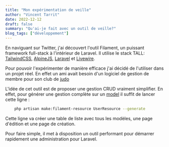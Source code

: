 ```yaml
---
title: "Mon expérimentation de veille"
author: "Vincent Tarrit"
date: 2022-12-12
draft: false
summary: "Qu'ai-je fait avec un outil de veille?"
blog_tags: ["développement"]
---
```


En naviguant sur Twitter, j'ai découvert l'outil Filament, un puissant framework full-stack à l'intérieur de Laravel. Il utilise le stack TALL: [TailwindCSS](https://tailwindcss.com/), [AlpineJS](https://alpinejs.dev/), [Laravel](https://laravel.com) et [Livewire](https://laravel-livewire.com/).

Pour pouvoir l'expérimenter de manière efficace j'ai décidé de l'utiliser dans un projet réel. En effet un ami avait besoin d'un logiciel de gestion de membre pour son club de [judo](https://dojopalettes.ch)

L'idée de cet outil est de proposer une gestion CRUD vraiment simplifier. En effet, pour générer une gestion complète sur un [model](https://laravel.com/docs/9.x/eloquent) il suffit de lancer cette ligne :

```bash
    php artisan make:filament-resource UserResource --generate
```

Cette ligne va créer une table de liste avec tous les modèles, une page d'édition et une page de création.

Pour faire simple, il met à disposition un outil performant pour démarrer rapidement une administration pour Laravel.
